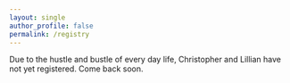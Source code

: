 ```yaml
---
layout: single
author_profile: false
permalink: /registry      
---
```

Due to the hustle and bustle of every day life, Christopher and Lillian have not yet registered. Come back soon.
